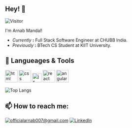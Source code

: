 <h2>Hey! 👋</h2>

![Visitor](https://visitor-badge.laobi.icu/badge?page_id=betheone07.betheone07)

I'm Arnab Mandal!

- *Currently* **:** Full Stack Software Engineer at CHUBB India.
- *Previously* **:** BTech CS Student at KIIT University.

## 🔧 Langueages & Tools
<p align='left'>
  <img src="https://upload.wikimedia.org/wikipedia/commons/thumb/6/61/HTML5_logo_and_wordmark.svg/2048px-HTML5_logo_and_wordmark.svg.png" alt="html" width="40" height="40">
  <img src='https://upload.wikimedia.org/wikipedia/commons/thumb/d/d5/CSS3_logo_and_wordmark.svg/1200px-CSS3_logo_and_wordmark.svg.png' alt="css" width="40" height="40">
  <img src='https://upload.wikimedia.org/wikipedia/commons/6/6a/JavaScript-logo.png' height='30' width='auto' alt="js">
   <img src="https://upload.wikimedia.org/wikipedia/commons/thumb/a/a7/React-icon.svg/1280px-React-icon.svg.png" alt="react" width="auto" height="40"/>
   <img src="https://angular.io/assets/images/logos/angular/angular.svg" alt="angular" width="40" height="40"/>
</p>

![Top Langs](https://github-readme-stats.vercel.app/api/top-langs/?username=betheone07&layout=compact)

<h2>📫 How to reach me:</h2>

<a href="mailto:officialarnab007@gmail.com">![officialarnab007@gmail.com](https://img.shields.io/badge/Gmail-D14836?style=for-the-badge&logo=gmail&logoColor=white)</a> <a href="https://www.linkedin.com/in/arnab-m-4413971b1/">![LinkedIn](https://img.shields.io/badge/LinkedIn-0077B5?style=for-the-badge&logo=linkedin&logoColor=white)</a>
